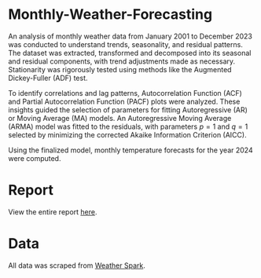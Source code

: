 # Monthly-Weather-Forecasting

An analysis of monthly weather data from January 2001 to December 2023 was conducted to understand trends, seasonality, and residual patterns. The dataset was extracted, transformed and decomposed into its seasonal and residual components, with trend adjustments made as necessary. Stationarity was rigorously tested using methods like the Augmented Dickey-Fuller (ADF) test.

To identify correlations and lag patterns, Autocorrelation Function (ACF) and Partial Autocorrelation Function (PACF) plots were analyzed. These insights guided the selection of parameters for fitting Autoregressive (AR) or Moving Average (MA) models. An Autoregressive Moving Average (ARMA) model was fitted to the residuals, with parameters $p = 1$ and $q = 1$ selected by minimizing the corrected Akaike Information Criterion (AICC). 

Using the finalized model, monthly temperature forecasts for the year 2024 were computed.

# Report

View the entire report [here](https://github.com/MathoVerse100/Monthly-Weather-Forecasting-in-Jordan/blob/main/report.md).

# Data

All data was scraped from [Weather Spark](https://weatherspark.com).
